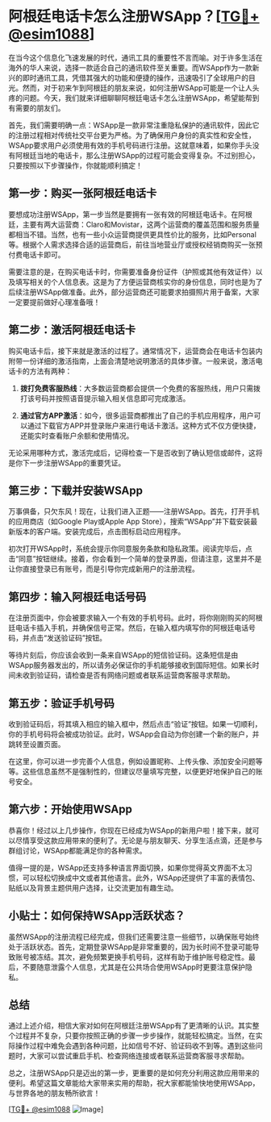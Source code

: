 # 阿根廷电话卡怎么注册WSApp？[[TG💪+ @esim1088](https://t.me/s/esim1088)]

在当今这个信息化飞速发展的时代，通讯工具的重要性不言而喻。对于许多生活在海外的华人来说，选择一款适合自己的通讯软件至关重要。而WSApp作为一款新兴的即时通讯工具，凭借其强大的功能和便捷的操作，迅速吸引了全球用户的目光。然而，对于初来乍到阿根廷的朋友来说，如何注册WSApp可能是一个让人头疼的问题。今天，我们就来详细聊聊阿根廷电话卡怎么注册WSApp，希望能帮到有需要的朋友们。

首先，我们需要明确一点：WSApp是一款非常注重隐私保护的通讯软件，因此它的注册过程相对传统社交平台更为严格。为了确保用户身份的真实性和安全性，WSApp要求用户必须使用有效的手机号码进行注册。这就意味着，如果你手头没有阿根廷当地的电话卡，那么注册WSApp的过程可能会变得复杂。不过别担心，只要按照以下步骤操作，你就能顺利搞定！

## 第一步：购买一张阿根廷电话卡

要想成功注册WSApp，第一步当然是要拥有一张有效的阿根廷电话卡。在阿根廷，主要有两大运营商：Claro和Movistar，这两个运营商的覆盖范围和服务质量都相当不错。当然，也有一些小众运营商提供更具性价比的服务，比如Personal等。根据个人需求选择合适的运营商后，前往当地营业厅或授权经销商购买一张预付费电话卡即可。

需要注意的是，在购买电话卡时，你需要准备身份证件（护照或其他有效证件）以及填写相关的个人信息表。这是为了方便运营商核实你的身份信息，同时也是为了后续注册WSApp做准备。此外，部分运营商还可能要求拍摄照片用于备案，大家一定要提前做好心理准备哦！

## 第二步：激活阿根廷电话卡

购买电话卡后，接下来就是激活的过程了。通常情况下，运营商会在电话卡包装内附带一份详细的激活指南，上面会清楚地说明激活的具体步骤。一般来说，激活电话卡的方法有两种：

1. **拨打免费客服热线**：大多数运营商都会提供一个免费的客服热线，用户只需拨打该号码并按照语音提示输入相关信息即可完成激活。
   
2. **通过官方APP激活**：如今，很多运营商都推出了自己的手机应用程序，用户可以通过下载官方APP并登录账户来进行电话卡激活。这种方式不仅方便快捷，还能实时查看账户余额和使用情况。

无论采用哪种方式，激活完成后，记得检查一下是否收到了确认短信或邮件，这将是你下一步注册WSApp的重要凭证。

## 第三步：下载并安装WSApp

万事俱备，只欠东风！现在，让我们进入正题——注册WSApp。首先，打开手机的应用商店（如Google Play或Apple App Store），搜索“WSApp”并下载安装最新版本的客户端。安装完成后，点击图标启动应用程序。

初次打开WSApp时，系统会提示你同意服务条款和隐私政策。阅读完毕后，点击“同意”按钮继续。接着，你会看到一个简单的登录界面，但请注意，这里并不是让你直接登录已有账号，而是引导你完成新用户的注册流程。

## 第四步：输入阿根廷电话号码

在注册页面中，你会被要求输入一个有效的手机号码。此时，将你刚刚购买的阿根廷电话卡插入手机，并确保信号正常。然后，在输入框内填写你的阿根廷电话号码，并点击“发送验证码”按钮。

等待片刻后，你应该会收到一条来自WSApp的短信验证码。这条短信是由WSApp服务器发出的，所以请务必保证你的手机能够接收到国际短信。如果长时间未收到验证码，请检查是否有网络问题或者联系运营商客服寻求帮助。

## 第五步：验证手机号码

收到验证码后，将其填入相应的输入框中，然后点击“验证”按钮。如果一切顺利，你的手机号码将会被成功验证。此时，WSApp会自动为你创建一个新的账户，并跳转至设置页面。

在这里，你可以进一步完善个人信息，例如设置昵称、上传头像、添加安全问题等等。这些信息虽然不是强制性的，但建议尽量填写完整，以便更好地保护自己的账号安全。

## 第六步：开始使用WSApp

恭喜你！经过以上几步操作，你现在已经成为WSApp的新用户啦！接下来，就可以尽情享受这款应用带来的便利了。无论是与朋友聊天、分享生活点滴，还是参与群组讨论，WSApp都能满足你的各种需求。

值得一提的是，WSApp还支持多种语言界面切换，如果你觉得英文界面不太习惯，可以轻松切换成中文或者其他语言。此外，WSApp还提供了丰富的表情包、贴纸以及背景主题供用户选择，让交流更加有趣生动。

## 小贴士：如何保持WSApp活跃状态？

虽然WSApp的注册流程已经完成，但我们还需要注意一些细节，以确保账号始终处于活跃状态。首先，定期登录WSApp是非常重要的，因为长时间不登录可能导致账号被冻结。其次，避免频繁更换手机号码，这样有助于维护账号稳定性。最后，不要随意泄露个人信息，尤其是在公共场合使用WSApp时更要注意保护隐私。

## 总结

通过上述介绍，相信大家对如何在阿根廷注册WSApp有了更清晰的认识。其实整个过程并不复杂，只要你按照正确的步骤一步步操作，就能轻松搞定。当然，在实际操作过程中难免会遇到各种问题，比如信号不好、验证码收不到等。遇到这些问题时，大家可以尝试重启手机、检查网络连接或者联系运营商客服寻求帮助。

总之，注册WSApp只是迈出的第一步，更重要的是如何充分利用这款应用带来的便利。希望这篇文章能给大家带来实用的帮助，祝大家都能愉快地使用WSApp，与世界各地的朋友畅所欲言！

[[TG💪+ @esim1088](https://t.me/s/esim1088) ![Image](https://i.postimg.cc/4NQfJmqS/Snipaste-2025-05-13-00-14-12.png)]